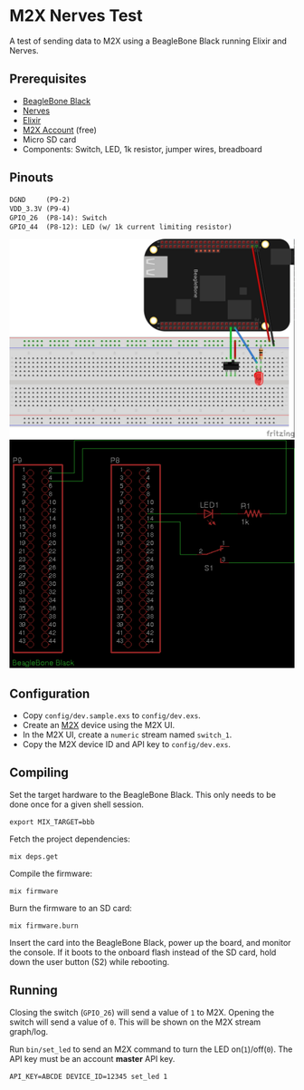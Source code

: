 # M2X Nerves Test

A test of sending data to M2X using a BeagleBone Black running Elixir and Nerves.

## Prerequisites

* [BeagleBone Black](https://beagleboard.org/black)
* [Nerves](https://hexdocs.pm/nerves/installation.html)
* [Elixir](https://elixir-lang.org/install.html)
* [M2X Account](https://m2x.att.com/) (free)
* Micro SD card
* Components: Switch, LED, 1k resistor, jumper wires, breadboard

## Pinouts

```text
DGND     (P9-2)
VDD_3.3V (P9-4)
GPIO_26  (P8-14): Switch
GPIO_44  (P8-12): LED (w/ 1k current limiting resistor)
```

![Breadboard](docs/breadboard.jpg)
![Schematic](docs/schematic.png)

## Configuration

* Copy `config/dev.sample.exs` to `config/dev.exs`.
* Create an [M2X](https://m2x.att.com) device using the M2X UI.
* In the M2X UI, create a `numeric` stream named `switch_1`.
* Copy the M2X device ID and API key to `config/dev.exs`.

## Compiling

Set the target hardware to the BeagleBone Black. This only needs to be done once
for a given shell session.

```text
export MIX_TARGET=bbb
```

Fetch the project dependencies:

```text
mix deps.get
```

Compile the firmware:

```text
mix firmware
```

Burn the firmware to an SD card:

```text
mix firmware.burn
```

Insert the card into the BeagleBone Black, power up the board, and monitor the
console. If it boots to the onboard flash instead of the SD card, hold down the
user button (S2) while rebooting.

## Running

Closing the switch (`GPIO_26`) will send a value of `1` to M2X. Opening the
switch will send a value of `0`. This will be shown on the M2X stream graph/log.

Run `bin/set_led` to send an M2X command to turn the LED on(`1`)/off(`0`). The
API key must be an account **master** API key.

```text
API_KEY=ABCDE DEVICE_ID=12345 set_led 1
```
